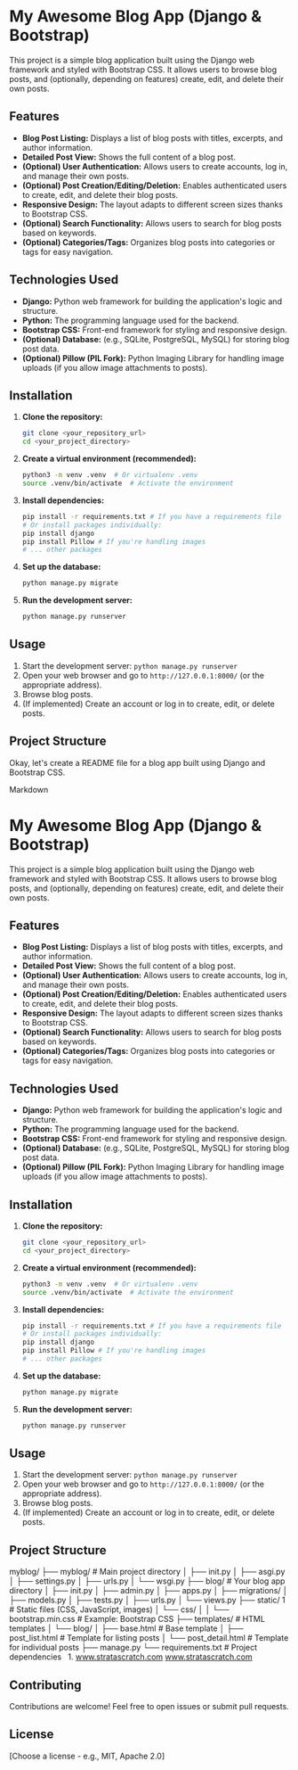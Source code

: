 # My Awesome Blog App (Django & Bootstrap)

This project is a simple blog application built using the Django web framework and styled with Bootstrap CSS. It allows users to browse blog posts, and (optionally, depending on features) create, edit, and delete their own posts.

## Features

*   **Blog Post Listing:** Displays a list of blog posts with titles, excerpts, and author information.
*   **Detailed Post View:** Shows the full content of a blog post.
*   **(Optional) User Authentication:** Allows users to create accounts, log in, and manage their own posts.
*   **(Optional) Post Creation/Editing/Deletion:** Enables authenticated users to create, edit, and delete their blog posts.
*   **Responsive Design:**  The layout adapts to different screen sizes thanks to Bootstrap CSS.
*   **(Optional) Search Functionality:**  Allows users to search for blog posts based on keywords.
*   **(Optional) Categories/Tags:**  Organizes blog posts into categories or tags for easy navigation.

## Technologies Used

*   **Django:** Python web framework for building the application's logic and structure.
*   **Python:** The programming language used for the backend.
*   **Bootstrap CSS:** Front-end framework for styling and responsive design.
*   **(Optional) Database:** (e.g., SQLite, PostgreSQL, MySQL) for storing blog post data.
*   **(Optional) Pillow (PIL Fork):** Python Imaging Library for handling image uploads (if you allow image attachments to posts).

## Installation

1.  **Clone the repository:**

    ```bash
    git clone <your_repository_url>
    cd <your_project_directory>
    ```

2.  **Create a virtual environment (recommended):**

    ```bash
    python3 -m venv .venv  # Or virtualenv .venv
    source .venv/bin/activate  # Activate the environment
    ```

3.  **Install dependencies:**

    ```bash
    pip install -r requirements.txt # If you have a requirements file
    # Or install packages individually:
    pip install django
    pip install Pillow # If you're handling images
    # ... other packages
    ```

4.  **Set up the database:**

    ```bash
    python manage.py migrate
    ```

5.  **Run the development server:**

    ```bash
    python manage.py runserver
    ```

## Usage

1.  Start the development server: `python manage.py runserver`
2.  Open your web browser and go to `http://127.0.0.1:8000/` (or the appropriate address).
3.  Browse blog posts.
4.  (If implemented) Create an account or log in to create, edit, or delete posts.

## Project Structure
Okay, let's create a README file for a blog app built using Django and Bootstrap CSS.

Markdown

# My Awesome Blog App (Django & Bootstrap)

This project is a simple blog application built using the Django web framework and styled with Bootstrap CSS. It allows users to browse blog posts, and (optionally, depending on features) create, edit, and delete their own posts.

## Features

*   **Blog Post Listing:** Displays a list of blog posts with titles, excerpts, and author information.
*   **Detailed Post View:** Shows the full content of a blog post.
*   **(Optional) User Authentication:** Allows users to create accounts, log in, and manage their own posts.
*   **(Optional) Post Creation/Editing/Deletion:** Enables authenticated users to create, edit, and delete their blog posts.
*   **Responsive Design:**  The layout adapts to different screen sizes thanks to Bootstrap CSS.
*   **(Optional) Search Functionality:**  Allows users to search for blog posts based on keywords.
*   **(Optional) Categories/Tags:**  Organizes blog posts into categories or tags for easy navigation.

## Technologies Used

*   **Django:** Python web framework for building the application's logic and structure.
*   **Python:** The programming language used for the backend.
*   **Bootstrap CSS:** Front-end framework for styling and responsive design.
*   **(Optional) Database:** (e.g., SQLite, PostgreSQL, MySQL) for storing blog post data.
*   **(Optional) Pillow (PIL Fork):** Python Imaging Library for handling image uploads (if you allow image attachments to posts).

## Installation

1.  **Clone the repository:**

    ```bash
    git clone <your_repository_url>
    cd <your_project_directory>
    ```

2.  **Create a virtual environment (recommended):**

    ```bash
    python3 -m venv .venv  # Or virtualenv .venv
    source .venv/bin/activate  # Activate the environment
    ```

3.  **Install dependencies:**

    ```bash
    pip install -r requirements.txt # If you have a requirements file
    # Or install packages individually:
    pip install django
    pip install Pillow # If you're handling images
    # ... other packages
    ```

4.  **Set up the database:**

    ```bash
    python manage.py migrate
    ```

5.  **Run the development server:**

    ```bash
    python manage.py runserver
    ```

## Usage

1.  Start the development server: `python manage.py runserver`
2.  Open your web browser and go to `http://127.0.0.1:8000/` (or the appropriate address).
3.  Browse blog posts.
4.  (If implemented) Create an account or log in to create, edit, or delete posts.

## Project Structure

myblog/
├── myblog/           # Main project directory
│   ├── init.py
│   ├── asgi.py
│   ├── settings.py
│   ├── urls.py
│   └── wsgi.py
├── blog/             # Your blog app directory
│   ├── init.py
│   ├── admin.py
│   ├── apps.py
│   ├── migrations/
│   ├── models.py
│   ├── tests.py
│   ├── urls.py
│   └── views.py
├── static/ 1            # Static files (CSS, JavaScript, images)
│   └── css/
│   │   └── bootstrap.min.css  # Example: Bootstrap CSS
├── templates/        # HTML templates
│   └── blog/
│       ├── base.html       # Base template
│       ├── post_list.html   # Template for listing posts
│       └── post_detail.html # Template for individual posts
├── manage.py
└── requirements.txt  # Project dependencies   
 1. 
www.stratascratch.com
www.stratascratch.com


## Contributing

Contributions are welcome! Feel free to open issues or submit pull requests.

## License

[Choose a license - e.g., MIT, Apache 2.0]
